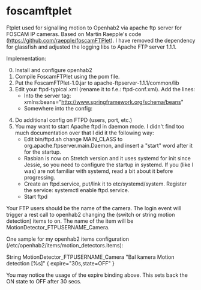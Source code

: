 # foscamftplet
Ftplet used for signalling motion to Openhab2 via apache ftp server for FOSCAM IP cameras. Based on Martin Raepple's code (https://github.com/raepple/foscamFTPlet).
I have removed the dependency for glassfish and adjusted the logging libs to Apache FTP server 1.1.1.

Implementation:

0. Install and configure openhab2
1. Compile FoscamFTPlet using the pom file.
2. Put the FoscamFTPlet-1.0.jar to apache-ftpserver-1.1.1/common/lib
3. Edit your ftpd-typical.xml (rename it to f.e.: ftpd-conf.xml). Add the lines:
	- Into the server tag: xmlns:beans="http://www.springframework.org/schema/beans"
	- Somewhere into the config: 
<ftplets>
	    <ftplet name="foscamftplet">
    		<beans:bean class="foscamftplet.FoscamFtplet">
    		</beans:bean>
	    </ftplet>
</ftplets>

4. Do additional config on FTPD (users, port, etc.)
5. You may want to start Apache ftpd in daemon mode. I didn't find too much documentation over that I did it the following way:
	- Edit bin/ftpd.sh change MAIN_CLASS to org.apache.ftpserver.main.Daemon, and insert a "start" word after it for the startup.
	- Rasbian is now on Stretch version and it uses systemd for init since Jessie, so you need to configure the startup in systemd. If you (like I was) are not familiar with systemd, read a bit about it before progressing.
	- Create an ftpd.service, put/link it to etc/systemd/system. Register the service: systemctl enable ftpd.service.
	- Start ftpd

Your FTP users should be the name of the camera. The login event will trigger a rest call to openhab2 changing the (switch or string motion detection) items to on. The name of the item will be MotionDetector_FTPUSERNAME_Camera.

One sample for my openhab2 items configuration (/etc/openhab2/items/motion_detectors.items):

String MotionDetector_FTPUSERNAME_Camera "Bal kamera Motion detection [%s]" <camera> { expire="30s,state=OFF" }

You may notice the usage of the expire binding above. This sets back the ON state to OFF after 30 secs.
